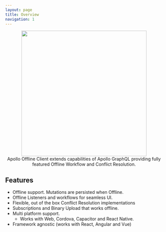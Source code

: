 ```yaml
---
layout: page
title: Overview
navigation: 1
---
```

<p align="center">
  <img width="400" src="https://github.com/graphql-heroes/ApolloOfflineClient/raw/master/resources/logo.png">
  <br/>
  Apollo Offline Client extends capabilities of Apollo GraphQL providing
  fully featured Offline Workflow and Conflict Resolution.
</p>

## Features

- Offline support. Mutations are persisted when Offline.
- Offline Listeners and workflows for seamless UI.
- Flexible, out of the box Conflict Resolution implementations
- Subscriptions and Binary Upload that works offline.
- Multi platform support.
    - Works with Web, Cordova, Capacitor and React Native.
- Framework agnostic (works with React, Angular and Vue)
